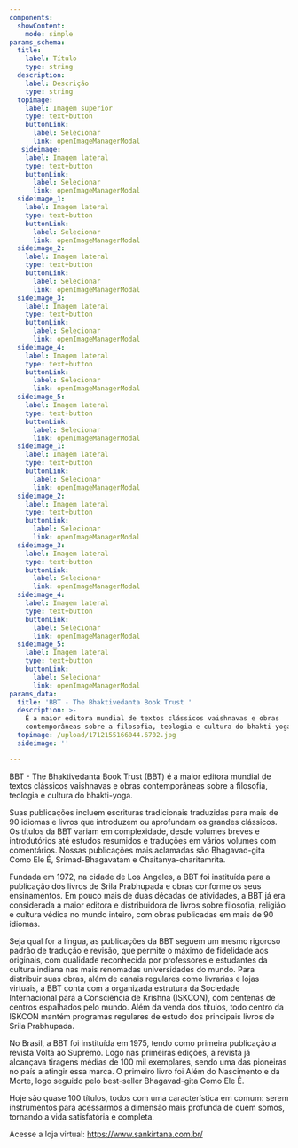 ```yaml
---
components:
  showContent:
    mode: simple
params_schema:
  title:
    label: Título
    type: string
  description:
    label: Descrição
    type: string
  topimage:
    label: Imagem superior
    type: text+button
    buttonLink:
      label: Selecionar
      link: openImageManagerModal
   sideimage:
    label: Imagem lateral
    type: text+button
    buttonLink:
      label: Selecionar
      link: openImageManagerModal
  sideimage_1:
    label: Imagem lateral
    type: text+button
    buttonLink:
      label: Selecionar
      link: openImageManagerModal
  sideimage_2:
    label: Imagem lateral
    type: text+button
    buttonLink:
      label: Selecionar
      link: openImageManagerModal
  sideimage_3:
    label: Imagem lateral
    type: text+button
    buttonLink:
      label: Selecionar
      link: openImageManagerModal
  sideimage_4:
    label: Imagem lateral
    type: text+button
    buttonLink:
      label: Selecionar
      link: openImageManagerModal
  sideimage_5:
    label: Imagem lateral
    type: text+button
    buttonLink:
      label: Selecionar
      link: openImageManagerModal
  sideimage_1:
    label: Imagem lateral
    type: text+button
    buttonLink:
      label: Selecionar
      link: openImageManagerModal
  sideimage_2:
    label: Imagem lateral
    type: text+button
    buttonLink:
      label: Selecionar
      link: openImageManagerModal
  sideimage_3:
    label: Imagem lateral
    type: text+button
    buttonLink:
      label: Selecionar
      link: openImageManagerModal
  sideimage_4:
    label: Imagem lateral
    type: text+button
    buttonLink:
      label: Selecionar
      link: openImageManagerModal
  sideimage_5:
    label: Imagem lateral
    type: text+button
    buttonLink:
      label: Selecionar
      link: openImageManagerModal
params_data:
  title: 'BBT - The Bhaktivedanta Book Trust '
  description: >-
    É a maior editora mundial de textos clássicos vaishnavas e obras
    contemporâneas sobre a filosofia, teologia e cultura do bhakti-yoga.
  topimage: /upload/1712155166044.6702.jpg
  sideimage: ''

---
```


BBT - The Bhaktivedanta Book Trust (BBT) é a maior editora mundial de textos clássicos vaishnavas e obras contemporâneas sobre a filosofia, teologia e cultura do bhakti-yoga.

Suas publicações incluem escrituras tradicionais traduzidas para mais de 90 idiomas e livros que introduzem ou aprofundam os grandes clássicos. Os títulos da BBT variam em complexidade, desde volumes breves e introdutórios até estudos resumidos e traduções em vários volumes com comentários. Nossas publicações mais aclamadas são Bhagavad-gita Como Ele É, Srimad-Bhagavatam e Chaitanya-charitamrita.

Fundada em 1972, na cidade de Los Angeles, a BBT foi instituída para a publicação dos livros de Srila Prabhupada e obras conforme os seus ensinamentos. Em pouco mais de duas décadas de atividades, a BBT já era considerada a maior editora e distribuidora de livros sobre filosofia, religião e cultura védica no mundo inteiro, com obras publicadas em mais de 90 idiomas.

Seja qual for a língua, as publicações da BBT seguem um mesmo rigoroso padrão de tradução e revisão, que permite o máximo de fidelidade aos originais, com qualidade reconhecida por professores e estudantes da cultura indiana nas mais renomadas universidades do mundo.
Para distribuir suas obras, além de canais regulares como livrarias e lojas virtuais, a BBT conta com a organizada estrutura da Sociedade Internacional para a Consciência de Krishna (ISKCON), com centenas de centros espalhados pelo mundo. Além da venda dos títulos, todo centro da ISKCON mantém programas regulares de estudo dos principais livros de Srila Prabhupada.

No Brasil, a BBT foi instituída em 1975, tendo como primeira publicação a revista Volta ao Supremo. Logo nas primeiras edições, a revista já alcançava tiragens médias de 100 mil exemplares, sendo uma das pioneiras no país a atingir essa marca. O primeiro livro foi Além do Nascimento e da Morte, logo seguido pelo best-seller Bhagavad-gita Como Ele É.

Hoje são quase 100 títulos, todos com uma característica em comum: serem instrumentos para acessarmos a dimensão mais profunda de quem somos, tornando a vida satisfatória e completa.  

Acesse a loja virtual: https://www.sankirtana.com.br/